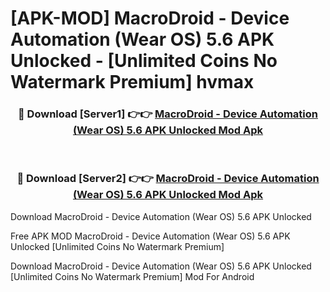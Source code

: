 # [APK-MOD] MacroDroid - Device Automation (Wear OS) 5.6 APK Unlocked - [Unlimited Coins No Watermark Premium] hvmax



<div align="center">
<h3>🔴 Download [Server1] 👉👉 <a href="https://momento.my/?title=MacroDroid_-_Device_Automation_(Wear_OS)_5.6_APK_Unlocked">MacroDroid - Device Automation (Wear OS) 5.6 APK Unlocked Mod Apk</a></h3><br>

<h3>🔴 Download [Server2] 👉👉 <a href="https://momento.my/?title=MacroDroid_-_Device_Automation_(Wear_OS)_5.6_APK_Unlocked">MacroDroid - Device Automation (Wear OS) 5.6 APK Unlocked Mod Apk</a></h3>
</div>



Download MacroDroid - Device Automation (Wear OS) 5.6 APK Unlocked 

Free APK MOD MacroDroid - Device Automation (Wear OS) 5.6 APK Unlocked [Unlimited Coins No Watermark Premium]

Download MacroDroid - Device Automation (Wear OS) 5.6 APK Unlocked [Unlimited Coins No Watermark Premium] Mod For Android
